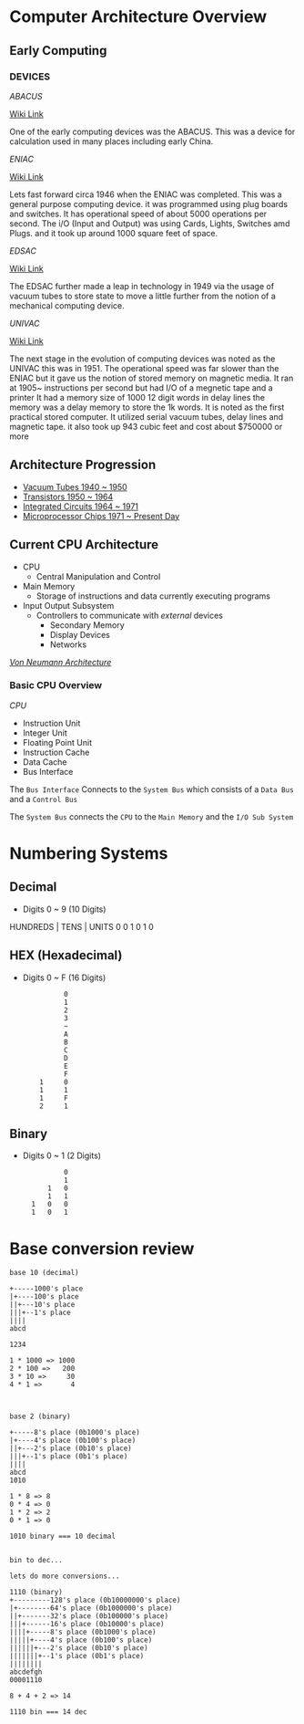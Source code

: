 # Computer Architecture Overview

## Early Computing

### DEVICES

*ABACUS*

[Wiki Link](https://en.wikipedia.org/wiki/Abacus)

One of the early computing devices was the ABACUS. This was a device for calculation used in many places including early China.



*ENIAC*

[Wiki Link](https://en.wikipedia.org/wiki/ENIAC)

Lets fast forward circa 1946 when the ENIAC was completed. This was a general purpose computing device. it was programmed using plug boards and switches. It has operational speed of about 5000 operations per second. The i/O (Input and Output) was using Cards, Lights, Switches amd Plugs. and it took up around 1000 square feet of space.

*EDSAC*

[Wiki Link](https://en.wikipedia.org/wiki/EDSAC)

The EDSAC further made a leap in technology in 1949 via the usage of vacuum tubes to store state to move a little further from the notion of a mechanical computing device.

*UNIVAC*

[Wiki Link](https://en.wikipedia.org/wiki/UNIVAC)

The next stage in the evolution of computing devices was noted as the UNIVAC this was in 1951. The operational speed was far slower than the ENIAC but it gave us the notion of stored memory on magnetic media. It ran at 1905~ instructions per second but had I/O of a megnetic tape and a printer
It had a memory size of 1000 12 digit words in delay lines the memory was a delay memory to store the 1k words. It is noted as the first practical stored computer. It utilized serial vacuum tubes, delay lines and magnetic tape. it also took up 943 cubic feet and cost about $750000 or more

## Architecture Progression

- [Vacuum Tubes 1940 ~ 1950](https://en.wikipedia.org/wiki/Vacuum_tube_computer)
- [Transistors 1950 ~ 1964](https://en.wikipedia.org/wiki/Transistor)
- [Integrated Circuits 1964 ~ 1971](https://en.wikipedia.org/wiki/Integrated_circuit)
- [Microprocessor Chips 1971 ~ Present Day](https://en.wikipedia.org/wiki/Microprocessor)

## Current CPU Architecture

- CPU
    - Central Manipulation and Control
- Main Memory
    - Storage of instructions and data currently executing programs
- Input Output Subsystem
    - Controllers to communicate with *external* devices
        - Secondary Memory
        - Display Devices
        - Networks

[*Von Neumann Architecture*](https://www.computerscience.gcse.guru/theory/von-neumann-architecture)

### Basic CPU Overview

*CPU*
- Instruction Unit
- Integer Unit
- Floating Point Unit
- Instruction Cache
- Data Cache
- Bus Interface

The `Bus Interface` Connects to the `System Bus` which consists of a `Data Bus` and a `Control Bus`

The `System Bus` connects the `CPU` to the `Main Memory` and the `I/O Sub System`


# Numbering Systems

## Decimal

- Digits 0 ~ 9 (10 Digits)

HUNDREDS | TENS | UNITS
 0          0       1
 0          1       0

## HEX (Hexadecimal)

- Digits 0 ~ F (16 Digits)

                0
                1
                2
                3
                ~
                A
                B 
                C 
                D 
                E 
                F
          1     0 
          1     1
          1     F
          2     1

## Binary

- Digits 0 ~ 1 (2 Digits)

                0
                1
            1   0
            1   1
        1   0   0
        1   0   1            



# Base conversion review

```
base 10 (decimal)

+-----1000's place
|+----100's place
||+---10's place
|||+--1's place
||||
abcd

1234

1 * 1000 => 1000
2 * 100 =>   200
3 * 10 =>     30
4 * 1 =>       4



base 2 (binary)

+-----8's place (0b1000's place)
|+----4's place (0b100's place)
||+---2's place (0b10's place)
|||+--1's place (0b1's place)
||||
abcd
1010

1 * 8 => 8
0 * 4 => 0
1 * 2 => 2
0 * 1 => 0

1010 binary === 10 decimal


bin to dec...

lets do more conversions...

1110 (binary)
+---------128's place (0b10000000's place)
|+--------64's place (0b1000000's place)
||+-------32's place (0b100000's place)
|||+------16's place (0b10000's place)
||||+-----8's place (0b1000's place)
|||||+----4's place (0b100's place)
||||||+---2's place (0b10's place)
|||||||+--1's place (0b1's place)
||||||||
abcdefgh
00001110

8 + 4 + 2 => 14

1110 bin === 14 dec


```